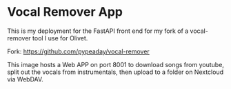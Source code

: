 # Vocal Remover App

This is my deployment for the FastAPI front end for my fork of a vocal-remover tool I use for Olivet.

Fork: https://github.com/pypeaday/vocal-remover

This image hosts a Web APP on port 8001 to download songs from youtube, split out the vocals from instrumentals, then upload to a folder on Nextcloud via WebDAV.